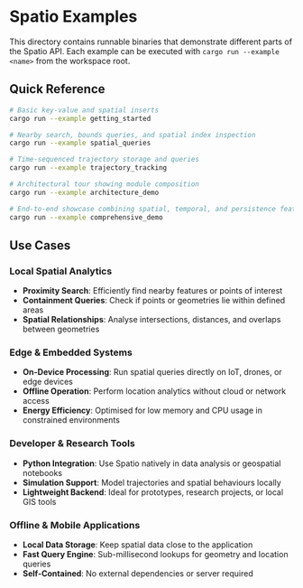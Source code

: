 # Spatio Examples

This directory contains runnable binaries that demonstrate different parts of
the Spatio API. Each example can be executed with `cargo run --example <name>`
from the workspace root.

## Quick Reference

```bash
# Basic key-value and spatial inserts
cargo run --example getting_started

# Nearby search, bounds queries, and spatial index inspection
cargo run --example spatial_queries

# Time-sequenced trajectory storage and queries
cargo run --example trajectory_tracking

# Architectural tour showing module composition
cargo run --example architecture_demo

# End-to-end showcase combining spatial, temporal, and persistence features
cargo run --example comprehensive_demo
```

## Use Cases

### Local Spatial Analytics
- **Proximity Search**: Efficiently find nearby features or points of interest
- **Containment Queries**: Check if points or geometries lie within defined areas
- **Spatial Relationships**: Analyse intersections, distances, and overlaps between geometries

### Edge & Embedded Systems
- **On-Device Processing**: Run spatial queries directly on IoT, drones, or edge devices
- **Offline Operation**: Perform location analytics without cloud or network access
- **Energy Efficiency**: Optimised for low memory and CPU usage in constrained environments

### Developer & Research Tools
- **Python Integration**: Use Spatio natively in data analysis or geospatial notebooks
- **Simulation Support**: Model trajectories and spatial behaviours locally
- **Lightweight Backend**: Ideal for prototypes, research projects, or local GIS tools

### Offline & Mobile Applications
- **Local Data Storage**: Keep spatial data close to the application
- **Fast Query Engine**: Sub-millisecond lookups for geometry and location queries
- **Self-Contained**: No external dependencies or server required
